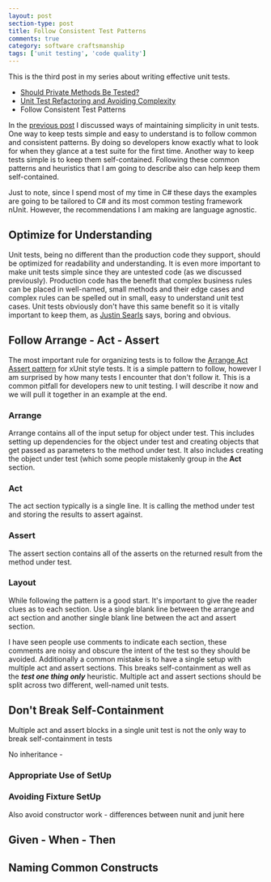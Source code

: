 ```yaml
---
layout: post
section-type: post
title: Follow Consistent Test Patterns
comments: true
category: software craftsmanship
tags: ['unit testing', 'code quality']
---
```


This is the third post in my series about writing effective unit tests.  
 
* [Should Private Methods Be Tested?](/2016/02/14/should-private-methods-be-tested.html)
* [Unit Test Refactoring and Avoiding Complexity](/2016/03/22/unit-test-refactoring-avoiding-complexity.html)
* Follow Consistent Test Patterns
 
In the [previous post](/2016/03/22/unit-test-refactoring-avoiding-complexity.html) I discussed ways of maintaining simplicity in unit tests. One way to keep tests simple and easy to understand is to follow common and consistent patterns. By doing so developers know exactly what to look for when they glance at a test suite for the first time. Another way to keep tests simple is to keep them self-contained. Following these common patterns and heuristics that I am going to describe also can help keep them self-contained. 

Just to note, since I spend most of my time in C# these days the examples are going to be tailored to C# and its most common testing framework nUnit. However, the recommendations I am making are language agnostic.

## Optimize for Understanding

Unit tests, being no different than the production code they support, should be optimized for readability and understanding. It is even more important to make unit tests simple since they are untested code (as we discussed previously). Production code has the benefit that complex business rules can be placed in well-named, small methods and their edge cases and complex rules can be spelled out in small, easy to understand unit test cases. Unit tests obviously don't have this same benefit so it is vitally important to keep them, as [Justin Searls](https://twitter.com/searls) says, boring and obvious.

## Follow Arrange - Act - Assert
The most important rule for organizing tests is to follow the [Arrange Act Assert pattern](http://c2.com/cgi/wiki?ArrangeActAssert) for xUnit style tests. It is a simple pattern to follow, however I am surprised by how many tests I encounter that don't follow it. This is a common pitfall for developers new to unit testing. I will describe it now and we will pull it together in an example at the end.  

### Arrange 
Arrange contains all of the input setup for object under test. This includes setting up dependencies for the object under test and creating objects that get passed as parameters to the method under test. It also includes creating the object under test (which some people mistakenly group in the **Act** section.

### Act
The act section typically is a single line. It is calling the method under test and storing the results to assert against.

### Assert
The assert section contains all of the asserts on the returned result from the method under test. 

### Layout
While following the pattern is a good start. It's important to give the reader clues as to each section. Use a single blank line between the arrange and act section and another single blank line between the act and assert section.  

I have seen people use comments to indicate each section, these comments are noisy and obscure the intent of the test so they should be avoided. Additionally a common mistake is to have a single setup with multiple act and assert sections. This breaks self-containment as well as the ***test one thing only*** heuristic. Multiple act and assert sections should be split across two different, well-named unit tests.
 
## Don't Break Self-Containment
Multiple act and assert blocks in a single unit test is not the only way to break self-containment in tests

No inheritance - 

### Appropriate Use of SetUp

### Avoiding Fixture SetUp
Also avoid constructor work - differences between nunit and junit here

## Given - When - Then

## Naming Common Constructs
